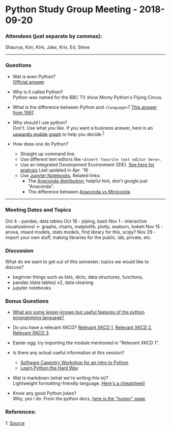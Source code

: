 # Python Study Group Meeting - 2018-09-20

### Attendees (just separate by commas):  
Shaurya, Kim, Kirk, Jake, Kris, Ed, Steve

---
### Questions
* Wat is even Python?  
[Official answer](https://www.python.org/doc/essays/blurb/)

* Why is it called Python?  
Python was named for the BBC TV show Monty Python's Flying Circus.

* What is the difference between Python and `<language>`? 
[This answer from 1997](https://www.python.org/doc/essays/comparisons/).

* Why should I use python?  
Don't. Use what you like. If you want a business answer, here is an [upwardly mobile graph](https://zgab33vy595fw5zq-zippykid.netdna-ssl.com/wp-content/uploads/2017/09/growth_major_languages-1-1400x1200.png) to help you decide.<sup>[1](#ref1)</sup>

* How does one do Python?
  - Straight up command line.
  - Use different text editors like `<Insert favorite text editor here>`.
  - Use an Integrated Development Environment (IDE). [See here for analysis](https://stackoverflow.com/questions/81584/what-ide-to-use-for-python) Last updated in Apr. '16
  - Use [Jupyter Notebooks](http://jupyter.org/install.html). Related links:
    - The [Anaconda distribution](https://www.anaconda.com/what-is-anaconda/); helpful hint, don't google just "Anaconda".
    - The difference between [Anaconda vs Miniconda](https://stackoverflow.com/questions/45421163/anaconda-vs-miniconda)

---

### Meeting Dates and Topics
Oct 4 - pandas, data tables
Oct 18 - piping, bash
Nov 1 - interactive visualizations! <- graphs, charts, matplotlib, plotly, seaborn, bokeh
Nov 15 - anova, mixed models, stats models, find library for this, scipy?
Nov 29 - import your own stuff, making libraries for the public, lab, private, etc.

### Discussion 

What do we want to get out of this semester; topics we would like to discuss?

- beginner things such as lists, dicts, data structures, functions, 
- pandas (data tables) x2, data cleaning
- jupyter notebooks

### Bonus Questions
* [What are some lesser-known but useful features of the python programming language?](https://stackoverflow.com/questions/101268/hidden-features-of-python)

* Do you have a relevant XKCD?
[Relevant XKCD 1](https://xkcd.com/353/), [Relevant XKCD 2](https://xkcd.com/413/), [Relevant XKCD 3](https://xkcd.com/1987/).

* Easter egg: try importing the module mentioned in "Relevant XKCD 1".

* Is there any actual useful information at this session?  
  * [Software Capentry Workshop for an intro to Python](https://swcarpentry.github.io/python-novice-inflammation/)
  * [Learn Python the Hard Way](https://learnpythonthehardway.org)

* Wat is markdown (what we're writing this in)?  
Lightweight formatting-friendly language.
[Here's a cheatsheet!](https://github.com/adam-p/markdown-here/wiki/Markdown-Cheatsheet)

* Know any good Python jokes?  
Why, yes I do. From the python docs, [here is the "humor" page](https://www.python.org/doc/humor/#id24).

### References:  
<a name="ref1">1</a>: [Source](https://stackoverflow.blog/2017/09/06/incredible-growth-python/)
